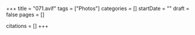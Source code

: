 +++
title = "071.avif"
tags = ["Photos"]
categories = []
startDate = ""
draft = false
pages = []

citations = []
+++
